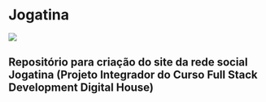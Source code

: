 # Jogatina
![]("./assets/img/tetris.gif")
## Repositório para criação do site da rede social Jogatina (Projeto Integrador do Curso Full Stack Development Digital House)
